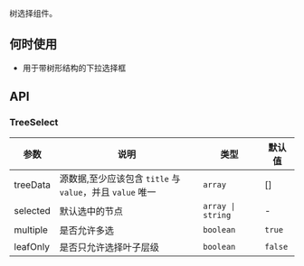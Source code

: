 树选择组件。

## 何时使用

- 用于带树形结构的下拉选择框

## API

### TreeSelect

| 参数 | 说明 | 类型 | 默认值 |
| --- | --- | --- | --- |
| treeData | 源数据,至少应该包含 `title` 与 `value`，并且 `value` 唯一 | `array ` | [] |
| selected | 默认选中的节点 | `array \| string ` | - |
| multiple | 是否允许多选 | `boolean ` | `true` |
| leafOnly | 是否只允许选择叶子层级 | `boolean ` | `false` |
